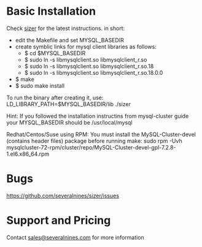 Basic Installation
===================
Check [sizer](https://severalnines.com/sizer-capacity-planning-tool) for the latest instructions.
in short:
* edit the Makefile and set MYSQL_BASEDIR
* create symblic links for mysql client libraries as follows:
  * $ cd $MYSQL_BASEDIR
  * $ sudo ln -s libmysqlclient.so libmysqlclient_r.so
  * $ sudo ln -s libmysqlclient.so libmysqlclient_r.so.18
  * $ sudo ln -s libmysqlclient.so libmysqlclient_r.so.18.0.0
* $ make
* $ sudo make install

To run the binary after creating it, use:
  LD_LIBRARY_PATH=$MYSQL_BASEDIR/lib ./sizer

Hint: If you followed the installation instructins from mysql-cluster guide
your MYSQL_BASEDIR should be /usr/local/mysql

Redhat/Centos/Suse using RPM:
You must install the MySQL-Cluster-devel (contains header files) package before running make:
   sudo rpm -Uvh mysqlcluster-72-rpm/cluster/repo/MySQL-Cluster-devel-gpl-7.2.8-1.el6.x86_64.rpm


Bugs
===================
https://github.com/severalnines/sizer/issues

Support and Pricing
===================
Contact sales@severalnines.com for more information
